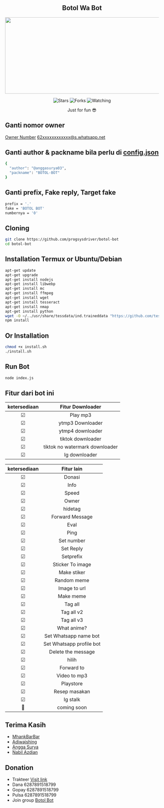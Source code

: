 <h2 align="center">Botol Wa Bot</h2>
<p align="center">
<img src="https://telegra.ph/file/5b3fd9af601cc44918601.jpg" width="550" height="250"/>
</p>
<p align="center">
<img title="Stars" src="https://img.shields.io/github/stars/progsysdriver/botol-bot?label=Stars&color=magenta&style=flat-square">
<img title="Forks" src="https://img.shields.io/github/forks/progsysdriver/botol-bot?label=Forks&color=brickred&style=flat-square">
<img title="Watching" src="https://img.shields.io/github/watchers/progsysdriver/botol-bot?label=Watchers&color=red&style=flat-square">
</p>

<p align="center">
Just for fun 😎
</p>

## Ganti nomor owner
[Owner Number](https://github.com/progsysdriver/botol-bot/blob/c1a1e339ad58ce0a5f1edb9082b968cbbfd7c6b3/index.js#L118)
 62xxxxxxxxxxxx@s.whatsapp.net

## Ganti author & packname bila perlu di [config.json](https://github.com/progsysdriver/botol-bot/blob/main/config.json)
```sh
{
  "author": "@anggasurya03",
  "packname": "BOTOL-BOT"
}
```

## Ganti prefix, Fake reply, Target fake
```sh
prefix = '.'
fake = 'BOTOL BOT'
numbernya = '0'
```

## Cloning
```sh
git clone https://github.com/progsysdriver/botol-bot
cd botol-bot
```

## Installation Termux or Ubuntu/Debian
```sh
apt-get update
apt-get upgrade
apt-get install nodejs
apt-get install libwebp
apt-get install mc
apt-get install ffmpeg
apt-get install wget
apt-get install tesseract
apt-get install nmap
apt-get install python
wget -O ~/../usr/share/tessdata/ind.traineddata "https://github.com/tesseract-ocr/tessdata/blob/master/ind.traineddata?raw=true"
npm install
```
## Or Installation
```sh
chmod +x install.sh
./install.sh
```

## Run Bot
```sh
node index.js
```
## Fitur dari bot ini

| ketersediaan  |  Fitur Downloader|
| :-----------: | :----: |
|       ☑      | Play mp3 |
|       ☑      | ytmp3 Downloader |
|       ☑      | ytmp4 downloader |
|       ☑      | tiktok downloader |
|       ☑      | tiktok no watermark downloader |
|       ☑      | Ig downloader |


| ketersediaan  |  Fitur lain |
| :-----------: | :----: |
|       ☑      | Donasi |
|       ☑      | Info |
|       ☑      | Speed |
|       ☑      | Owner |
|       ☑      | hidetag |
|       ☑      | Forward Message |
|       ☑      | Eval |
|       ☑      | Ping |
|       ☑      | Set number |
|       ☑      | Set Reply |
|       ☑      | Setprefix  |
|       ☑      | Sticker To image  |
|       ☑      | Make stiker  |
|       ☑      | Random meme |
|       ☑      | Image to url  |
|       ☑      | Make meme |
|       ☑      | Tag all  |
|       ☑      | Tag all v2 |
|       ☑      | Tag all v3  |
|       ☑      | What anime? |
|       ☑      | Set Whatsapp name bot  |
|       ☑      | Set Whatsapp profile bot
|       ☑      | Delete the message |
|       ☑      | hilih |
|       ☑      | Forward to  |
|       ☑      | Video to mp3  |
|       ☑      | Playstore |
|       ☑      | Resep masakan |
|       ☑      | Ig stalk |
|       👙      | coming soon |

## Terima Kasih
- [MhankBarBar](https://github.com/MhankBarBar)
- [Adiwajshing](https://github.com/adiwajshing)
- [Angga Surya](https://github.com/suryapardana)
- [Nabil Azdian](https://github.com/NabilAzdian)


## Donation
- Trakteer [Visit link](https://trakteer.id/anggasurya)
- Dana 6287891518799
- Gopay 6287891518799
- Pulsa 6287891518799
- Join group [Botol Bot](https://chat.whatsapp.com/CZwRj7oCIzn59Fxa9GNTFA)